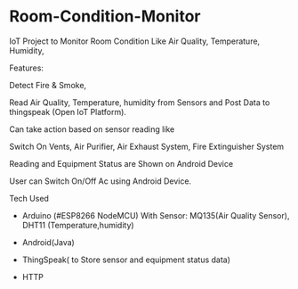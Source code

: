 # Room-Condition-Monitor

IoT Project to Monitor Room Condition Like Air Quality, Temperature, Humidity,

Features: 

Detect Fire & Smoke, 

Read Air Quality, Temperature, humidity from Sensors and Post Data to thingspeak (Open IoT Platform).

Can take action based on sensor reading like 

Switch On Vents, Air Purifier, Air Exhaust System, Fire Extinguisher System

Reading and Equipment Status are Shown on Android Device 

User can Switch On/Off Ac using Android Device.

Tech Used
- Arduino (#ESP8266 NodeMCU)
With Sensor: MQ135(Air Quality Sensor), DHT11 (Temperature,humidity)

- Android(Java)

- ThingSpeak( to Store sensor and equipment status data)

- HTTP

